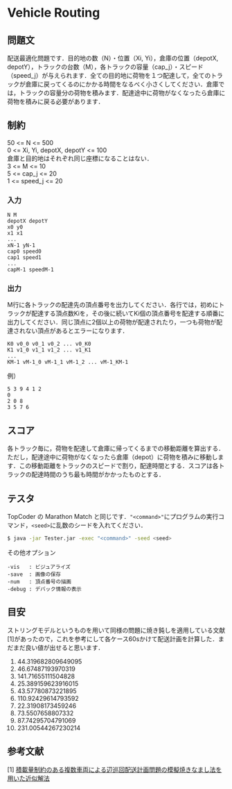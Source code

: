 # Vehicle Routing
## 問題文
配送最適化問題です．目的地の数（N）・位置（Xi, Yi），倉庫の位置（depotX, depotY），トラックの台数（M），各トラックの容量（cap_j）・スピード（speed_j）が与えられます．全ての目的地に荷物を１つ配達して，全てのトラックが倉庫に戻ってくるのにかかる時間をなるべく小さくしてください．倉庫では，トラックの容量分の荷物を積みます．配達途中に荷物がなくなったら倉庫に荷物を積みに戻る必要があります．

## 制約
50 <= N <= 500  
0 <= Xi, Yi, depotX, depotY <= 100  
倉庫と目的地はそれぞれ同じ座標になることはない．  
3 <= M <= 10  
5 <= cap_j <= 20  
1 <= speed_j <= 20

### 入力
```
N M
depotX depotY
x0 y0
x1 x1
...
xN-1 yN-1
cap0 speed0
cap1 speed1
...
capM-1 speedM-1
```

### 出力
M行に各トラックの配達先の頂点番号を出力してください．各行では，初めにトラックが配達する頂点数Kiを，その後に続いてKi個の頂点番号を配達する順番に出力してください．同じ頂点に2個以上の荷物が配達されたり，一つも荷物が配達されない頂点があるとエラーになります．

```
K0 v0_0 v0_1 v0_2 ... v0_K0
K1 v1_0 v1_1 v1_2 ... v1_K1
...
KM-1 vM-1_0 vM-1_1 vM-1_2 ... vM-1_KM-1
```

例）
```
5 3 9 4 1 2
0
2 0 8
3 5 7 6
```

## スコア
各トラック毎に，荷物を配達して倉庫に帰ってくるまでの移動距離を算出する．ただし，配達途中に荷物がなくなったら倉庫（depot）に荷物を積みに移動します．この移動距離をトラックのスピードで割り，配達時間とする．スコアは各トラックの配達時間のうち最も時間がかかったものとする．

## テスタ
TopCoder の Marathon Match と同じです．```"<command>"```にプログラムの実行コマンド，```<seed>```に乱数のシードを入れてください．
```sh
$ java -jar Tester.jar -exec "<command>" -seed <seed>
```

その他オプション
```
-vis   : ビジュアライズ
-save  : 画像の保存
-num   : 頂点番号の描画
-debug : デバック情報の表示
```

## 目安
ストリングモデルというものを用いて同様の問題に焼き鈍しを適用している文献[1]があったので，これを参考にして各ケース60sかけて配送計画を計算した．まだまだ良い値が出せると思います．  

1) 44.319682809649095
2) 46.67487193970319
3) 141.71655111504828
4) 25.389159623916015
5) 43.57780873221895
6) 110.92429614793592
7) 22.31908173459246
8) 73.5507658807332
9) 87.74295704791069
10) 231.00544267230214

## 参考文献
[1] [積載量制約のある複数車両による辺巡回配送計画問題の模擬焼きなまし法を用いた近似解法](http://shakai-gijutsu.org/vol7/7_131.pdf)

